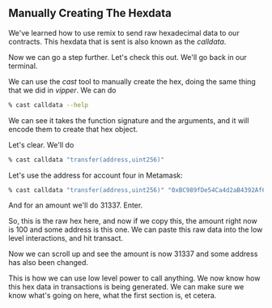 ## Manually Creating The Hexdata

We've learned how to use remix to send raw hexadecimal data to our contracts. This hexdata that is sent is also known as the *calldata*. 

Now we can go a step further. Let's check this out. We'll go back in our terminal. 

We can use the *cast* tool to manually create the hex, doing the same thing that we did in *vipper*. We can do 
```bash
% cast calldata --help
```

We can see it takes the function signature and the arguments, and it will encode them to create that hex object. 

Let's clear. We'll do 
```bash
% cast calldata "transfer(address,uint256)"
```

Let's use the address for account four in Metamask: 
```bash
% cast calldata "transfer(address,uint256)" "0xBC989fDe54Ca4d2aB4392Af6dF60f6d04873A033A"
```

And for an amount we'll do 31337. Enter. 

So, this is the raw hex here, and now if we copy this, the amount right now is 100 and some address is this one. We can paste this raw data into the low level interactions, and hit transact. 

Now we can scroll up and see the amount is now 31337 and some address has also been changed. 

This is how we can use low level power to call anything. We now know how this hex data in transactions is being generated. We can make sure we know what's going on here, what the first section is, et cetera. 

